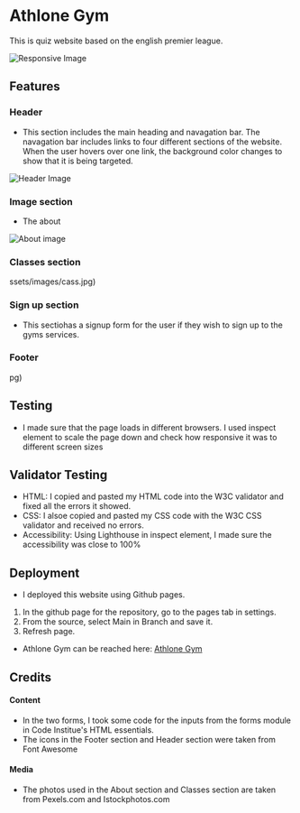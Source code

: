 # Athlone Gym
This is quiz website based on the english premier league. 


![Responsive Image](assets/images/response.jpg)

## Features



### Header

- This section includes the main heading and navagation bar. The navagation bar includes links to four different sections of the website. When the user hovers over one link, the background color changes to show that it is being targeted.

![Header Image](assets/images/heading.jpg)


### Image section

- The about

![About image](assets/images/about.jpg)


### Classes section
ssets/images/cass.jpg)

### Sign up section

- This sectiohas a signup form for the user if they wish to sign up to the gyms services.


### Footer
pg)







## Testing

- I made sure that the page loads in different browsers. I used inspect element to scale the page down and check how responsive it was to different screen sizes

## Validator Testing

- HTML:
I copied and pasted my HTML code into the W3C validator and fixed all the errors it showed.
- CSS:
I alsoe copied and pasted my CSS code with the W3C CSS validator and received no errors.
- Accessibility: 
Using Lighthouse in inspect element, I made sure the accessibility was close to 100%

## Deployment

- I deployed this website using Github pages.
1. In the github page for the repository, go to the pages tab in settings.
2. From the source, select Main in Branch and save it.
3. Refresh page.

- Athlone Gym can be reached here: [Athlone Gym](https://thomas-longworth.github.io/PP1/)

## Credits

#### Content
- In the two forms, I took some code for the inputs from the forms module in Code Institue's HTML essentials.
- The icons in the Footer section and Header section were taken from Font Awesome

#### Media
- The photos used in the About section and Classes section are taken from Pexels.com and Istockphotos.com

